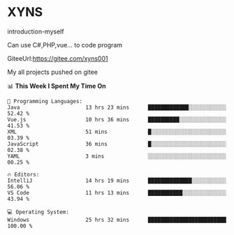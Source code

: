 # XYNS
introduction-myself

Can use C#,PHP,vue... to code program

GiteeUrl:https://gitee.com/xyns001

My all projects pushed on gitee

<!--START_SECTION:waka-->
📊 **This Week I Spent My Time On** 

```text
💬 Programming Languages: 
Java                     13 hrs 23 mins      █████████████░░░░░░░░░░░░   52.42 % 
Vue.js                   10 hrs 36 mins      ██████████░░░░░░░░░░░░░░░   41.53 % 
XML                      51 mins             █░░░░░░░░░░░░░░░░░░░░░░░░   03.39 % 
JavaScript               36 mins             █░░░░░░░░░░░░░░░░░░░░░░░░   02.38 % 
YAML                     3 mins              ░░░░░░░░░░░░░░░░░░░░░░░░░   00.25 % 

🔥 Editors: 
IntelliJ                 14 hrs 19 mins      ██████████████░░░░░░░░░░░   56.06 % 
VS Code                  11 hrs 13 mins      ███████████░░░░░░░░░░░░░░   43.94 % 

💻 Operating System: 
Windows                  25 hrs 32 mins      █████████████████████████   100.00 % 
```


<!--END_SECTION:waka-->
